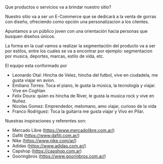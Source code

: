 Que productos o servicios va a brindar nuestro sitio?

Nuestro sitio va a ser un E-Commerce que se dedicará a la venta de gorras con diseño, ofreciendo como opción una personalizacion a los clientes.

Apuntamos a un público joven con una orientación hacia personas que busquen diseños únicos.

La forma en la cual vamos a realizar la segmentación del producto va a ser por estilos, entre los cuales se va a encontrar por ejemplo: segmentacion por musica, deportes, marcas, estilo de vida, etc.

El equipo esta conformado por 

- Leonardo Otal: Hincha de Velez, hincha del futbol, vive en ciudadela, me gusta viajar en avion.
- Emiliano Torres: Toca el piano, le gusta la música, la tecnología y viajar. Vive en Coghlan
- Felix Doura: quien es hincha de River, le gusta la musica rock y vive en Nuñez.
- Nicolas Gomez: Emprendedor, melomano, amo viajar, curioso de la vida
- Franco Rodriguez: Toca la guitarra me gusta viajar y Vivo en Pilar.

Nuestras inspiraciones y referentes son: 
- Mercado Libre (https://www.mercadolibre.com.ar/)
- Dafiti (https://www.dafiti.com.ar/)
- Nike (https://www.nike.com/ar/)
- Adidas (https://www.adidas.com.ar/)
- Capshop (https://capshop.com.ar)
- Gooringbros (https://www.goorinbros.com.ar/)

